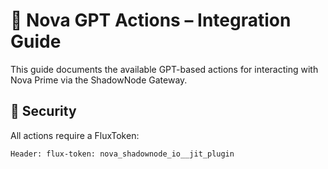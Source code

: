 # 🧠 Nova GPT Actions – Integration Guide

This guide documents the available GPT-based actions for interacting with Nova Prime via the ShadowNode Gateway.

## 🔑 Security
All actions require a FluxToken:
```http
Header: flux-token: nova_shadownode_io__jit_plugin
